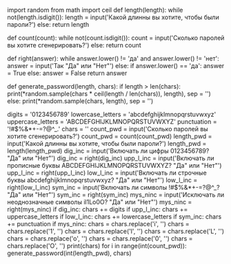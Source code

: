 import random
from math import ceil
def length(length):
    while not(length.isdigit()):
        length = input('Какой длинны вы хотите, чтобы были пароли?')
    else:
        return length

def count(count):
    while not(count.isdigit()):
        count = input('Сколько паролей вы хотите сгенерировать?')
    else:
        return count

def right(answer):
    while answer.lower() != 'да' and answer.lower() != 'нет':
        answer = input('Так "Да" или "Нет"')
    else:
        if answer.lower() == 'да':
            answer = True
        else:
            answer = False
    return answer

def generate_password(length, chars):
    if length > len(chars):
        print(*random.sample(chars * ceil(length / len(chars)), length), sep = '')
    else:
        print(*random.sample(chars, length), sep = '')

digits = '0123456789'
lowercase_letters = 'abcdefghijklmnopqrstuvwxyz'
uppercase_letters = 'ABCDEFGHIJKLMNOPQRSTUVWXYZ'
punctuation = '!#$%&*+-=?@^_.'
chars = ''
count_pwd = input('Сколько паролей вы хотите сгенерировать?')
count_pwd = count(count_pwd)
length_pwd = input('Какой длинны вы хотите, чтобы были пароли?')
length_pwd = length(length_pwd)
dig_inc = input('Включать ли цифры 0123456789? "Да" или "Нет"')
dig_inc = right(dig_inc)
upp_l_inc = input('Включать ли прописные буквы ABCDEFGHIJKLMNOPQRSTUVWXYZ? "Да" или "Нет"')
upp_l_inc = right(upp_l_inc)
low_l_inc = input('Включать ли строчные буквы abcdefghijklmnopqrstuvwxyz? "Да" или "Нет"')
low_l_inc = right(low_l_inc)
sym_inc = input('Включать ли символы !#$%&*+-=?@^_? "Да" или "Нет"')
sym_inc = right(sym_inc)
mys_ninc = input('Исключать ли неоднозначные символы il1Lo0O? "Да" или "Нет"')
mys_ninc = right(mys_ninc)
if dig_inc:
    chars += digits
if upp_l_inc:
    chars += uppercase_letters
if low_l_inc:
    chars += lowercase_letters
if sym_inc:
    chars += punctuation
if mys_ninc:
    chars = chars.replace('i', '')
    chars = chars.replace('1', '')
    chars = chars.replace('l', '')
    chars = chars.replace('L', '')
    chars = chars.replace('o', '')
    chars = chars.replace('0', '')
    chars = chars.replace('O', '')
print(chars)
for i in range(int(count_pwd)):
    generate_password(int(length_pwd), chars)
